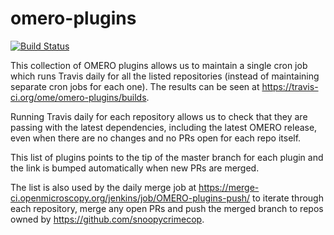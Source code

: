 
omero-plugins
=============

[![Build Status](https://travis-ci.org/ome/omero-plugins.svg)](https://travis-ci.org/ome/omero-plugins)

This collection of OMERO plugins allows us to maintain a single cron job
which runs Travis daily for all the listed repositories (instead of
maintaining separate cron jobs for each one). The results can be
seen at https://travis-ci.org/ome/omero-plugins/builds. 

Running Travis daily for each repository allows us to check that they
are passing with the latest dependencies, including the latest OMERO release,
even when there are no changes and no PRs open for each repo itself.

This list of plugins points to the tip of the master branch for each
plugin and the link is bumped automatically when new PRs are merged.

The list is also used by the daily merge job at https://merge-ci.openmicroscopy.org/jenkins/job/OMERO-plugins-push/ to iterate through each repository,
merge any open PRs and push the merged branch to repos owned by
https://github.com/snoopycrimecop.
